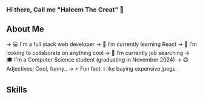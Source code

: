 ### Hi there, Call me "Haleem The Great" 👋


## About Me

-> 💻 I'm a full stack web developer
-> 🌱 I’m currently learning React
-> 👯 I’m looking to collaborate on anything cool
-> 🤔 I’m currently job searching
-> 🎓 I'm a Computer Science student (graduating in November 2024)
-> 😄 Adjectives: Cool, funny..
-> ⚡ Fun fact: I like buying expensive jpegs


## Skills
